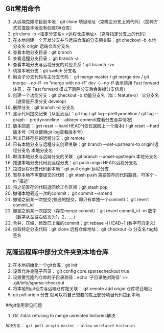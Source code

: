 ## Git常用命令

1. 从远端克隆项目到本地：git clone 项目地址（克隆主分支上的代码）（这种方式前提是本地没有创建Git仓库）
2. git clone -b <指定分支名> <远程仓库地址>（克隆指定分支上的代码）
3. 在本地创建一个开发分支并与远端仓库的分支相关联：git checkout -b 本地分支名 origin 远端仓库分支名
4. 查看本地分支目录：git branch
5. 查看远程分支目录： git branch -a
6. 查看本地分支与远程分支的对应关系：git branch -vv
7. 切换本地分支：git switch 分支名
8. 融合子分支代码与主分支代码： git merge master / git merge dev / git merge --no-ff -m "merge with no-ff" dev（--no-ff 表示禁用 Fast forward 注意： 在 Fast forward 模式下删除分支后会丢掉分支信息）
9. 创建一个功能分支：git checkout -b 功能分支名（如：feature-x） 父分支名（通常是开发分支 develop)
10. 删除分支：git branch -d 分支名
11. 显示代码提交记录（从近到远）：git log / git log--pretty=oneline / git log --graph --pretty=oneline --abbrev-commit(查看分支合并情况)
12. 版本回退： get reset --hard HEAD^(仅仅返回上一个版本) / git reset --hard 版本号（可以使用git log查看版本号）
13. 列出已经存在的远程分支：git remote 
14. 已有本地分支与远程分支创建关联：git branch --set-upstream-to origin/远程分支名 本地分支名  
15. 取消本地分支与远端分支的关联：git branch --unset-upstream 本地分支名 
16. 推送本地分支代码到远程分支：git push origin HEAD:远程分支名
17. 拉取远程分支代码到本地：git pull origin 远程分支
18. 暂存本地不需要提交的代码：git stash push 需要暂存的代码路径，可多个 -m '描述'  
19. 将之前暂存的代码退回给工作区间：git stash pop 
20. 撤销本地最近一次的commit： git commit --amend
21. 撤销之前某一次提交(普通的提交，即只有单独一个commit)： git revert  commit_id
22. 撤销之前某一次提交（存在merge commit）：git revert  commit_id -m 数字（数字从左往右依次为1，2，....）
23. 合并、压缩、修改已上库的commit：git rebase -i HEAD~1 (数字可自定义)
24. 拉取特定分支代码：git clone 远程仓库地址； git checkout -b 分支名 tag标签名

## 克隆远程库中部分文件夹到本地仓库

1. 在本地初始化一个git仓库：git init
2. 设置允许克隆子目录： git config core.sparsecheckout true
3. 设置要克隆的仓库的子目录路径：echo '子目录绝对路径' >> .git/info/sparse-checkout
4. 将本地的git仓库与远端仓库相关联： git remote add origin 仓库项目地址
5. git pull origin 分支  就可以将自己想要的库上部分项目代码拉到本地



##git使用常见问题

1. Git :fatal: refusing to merge unrelated histories解决

```
解决方法： git pull origin master --allow-unrelated-histories
```



